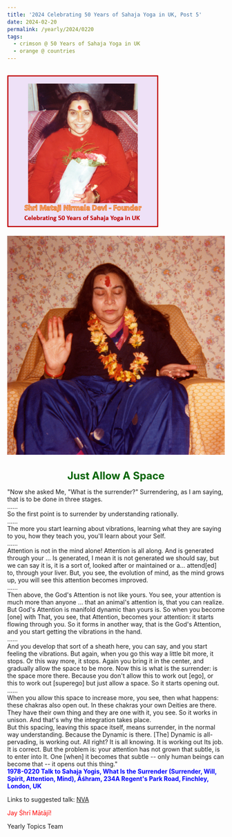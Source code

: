 ```yaml
---
title: '2024 Celebrating 50 Years of Sahaja Yoga in UK, Post 5'
date: 2024-02-20
permalink: /yearly/2024/0220
tags:
  - crimson @ 50 Years of Sahaja Yoga in UK
  - orange @ countries
---
```


<br>
<div style="text-align: left"><img src="/images/50YearsUK.png" width="350" /></div><br>

<div style="text-align: center"><img src="/images/image1331_1978_UK.jpg" /></div>

<br>
<p style="color:DarkGreen; text-align:center">
<font size="+2"><b>Just Allow A Space</b><br></font>
</p>

<p>
"Now she asked Me, "What is the surrender?" Surrendering, as I am saying, that is to be done in three stages.<br>
......<br>
So the first point is to surrender by understanding rationally.<br>
......<br>
The more you start learning about vibrations, learning what they are saying to you, how they teach you, you'll learn about your Self.<br>
......<br>
Attention is not in the mind alone! Attention is all along. And is generated through your ... Is generated, I mean it is not generated we should say, but we can say it is, it is a sort of, looked after or maintained or a... attend[ed] to, through your liver. But, you see, the evolution of mind, as the mind grows up, you will see this attention becomes improved.<br>
......<br>
Then above, the God's Attention is not like yours. You see, your attention is much more than anyone ... that an animal's attention is, that you can realize. But God's Attention is manifold dynamic than yours is. So when you become [one] with That, you see, that Attention, becomes your attention: it starts flowing through you. So it forms in another way, that is the God's Attention, and you start getting the vibrations in the hand.<br>
......<br>
And you develop that sort of a sheath here, you can say, and you start feeling the vibrations. But again, when you go this way a little bit more, it stops. Or this way more, it stops. Again you bring it in the center, and gradually allow the space to be more. Now this is what is the surrender: is the space more there. Because you don't allow this to work out [ego], or this to work out [superego] but just allow a space. So it starts opening out.<br>
......<br>
When you allow this space to increase more, you see, then what happens: these chakras also open out. In these chakras your own Deities are there. They have their own thing and they are one with it, you see. So it works in unison. And that's why the integration takes place.<br>
But this spacing, leaving this space itself, means surrender, in the normal way understanding. Because the Dynamic is there. [The] Dynamic is all-pervading, is working out. All right? It is all knowing. It is working out Its job. It is correct. But the problem is: your attention has not grown that subtle, is to enter into It. One [when] it becomes that subtle -- only human beings can become that -- it opens out this thing."<br>
<font color="blue"><b>1978-0220 Talk to Sahaja Yogis, What Is the Surrender (Surrender, Will, Spirit, Attention, Mind), Āśhram, 234A Regent's Park Road, Finchley, London, UK</b></font><br>
</p>

Links to suggested talk: <a href="https://soundcloud.com/nirmala-vidya-portal/sets/1978-0220-spirit-attention"> NVA</a><br>

<p style="color:red;">Jay Śhrī Mātājī!<br></p>

<p>Yearly Topics Team</p>